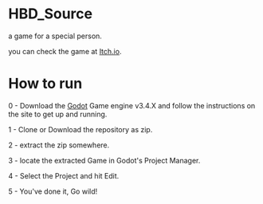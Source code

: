# HBD_Source
a game for a special person.

you can check the game at [Itch.io](https://hoshinorei.itch.io/happy-birthday-runa/).

# How to run

0 - Download the [Godot](https://godotengine.org) Game engine v3.4.X and follow the instructions on the site to get up and running.

1 - Clone or Download the repository as zip.

2 - extract the zip somewhere.

3 - locate the extracted Game in Godot's Project Manager.

4 - Select the Project and hit Edit.

5 - You've done it, Go wild!

